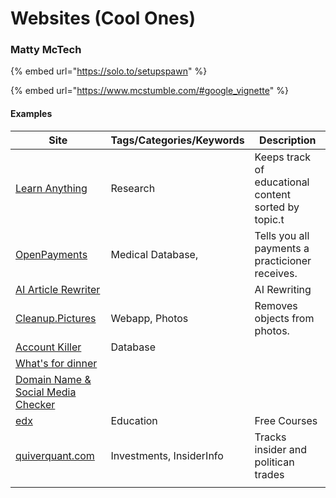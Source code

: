 # Websites (Cool Ones)



### Matty McTech

{% embed url="https://solo.to/setupspawn" %}

{% embed url="https://www.mcstumble.com/#google_vignette" %}

#### Examples

| Site                                                                         | Tags/Categories/Keywords | Description                                          |
| ---------------------------------------------------------------------------- | ------------------------ | ---------------------------------------------------- |
| [Learn Anything](https://learn-anything.xyz/)                                | Research                 | Keeps track of educational content sorted by topic.t |
| [OpenPayments](https://openpaymentsdata.cms.gov/)                            | Medical Database,        | Tells you all payments a practicioner receives.      |
| [AI Article Rewriter](https://www.prepostseo.com/)                           |                          | AI Rewriting                                         |
| [Cleanup.Pictures](https://cleanup.pictures/)                                | Webapp, Photos           | Removes objects from photos.                         |
| [Account Killer](https://www.accountkiller.com/en/delete-facebook-account-2) | Database                 |                                                      |
| [What's for dinner](https://whatthefuckshouldimakefordinner.com/)            |                          |                                                      |
| [Domain Name & Social Media Checker](https://namechk.com/)                   |                          |                                                      |
| [edx](https://www.edx.org/)                                                  | Education                | Free Courses                                         |
| [quiverquant.com](https://www.quiverquant.com/)                              | Investments, InsiderInfo | Tracks insider and politican trades                  |
|                                                                              |                          |                                                      |
